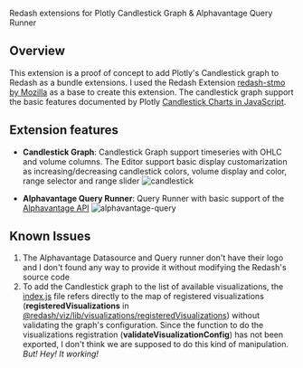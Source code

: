 Redash extensions for Plotly Candlestick Graph & Alphavantage Query Runner

## Overview

This extension is a proof of concept to add Plotly's Candlestick graph to Redash as a bundle extensions. I used the Redash Extension [redash-stmo by Mozilla](https://github.com/mozilla/redash-stmo) as a base to create this extension. The candlestick graph support the basic features documented by Plotly [Candlestick Charts in JavaScript](https://plotly.com/javascript/candlestick-charts/).

## Extension features

- **Candlestick Graph**: Candlestick Graph support timeseries with OHLC and volume columns. The Editor support basic display customarization as increasing/decreasing candlestick colors, volume display and color, range selector and range slider
![candlestick](https://user-images.githubusercontent.com/23456948/164351972-c45ec196-2ed2-4875-955f-92f57e38a9ed.png)

- **Alphavantage Query Runner**: Query Runner with basic support of the [Alphavantage API](https://www.alphavantage.co/)
![alphavantage-query](https://user-images.githubusercontent.com/23456948/164351994-f2bc8513-dd1d-4ab0-95db-dff262bd9ae5.png)


## Known Issues

1. The Alphavantage Datasource and Query runner don't have their logo and I don't found any way to provide it without modifying the Redash's source code
1. To add the Candlestick graph to the list of available visualizations, the [index.js](/src/redash_candlestick/candlestick/bundle/index.jsx) file refers directly to the map of registered visualizations (**registeredVisualizations** in [@redash/viz/lib/visualizations/registeredVisualizations](https://github.com/getredash/redash/blob/master/viz-lib/src/visualizations/registeredVisualizations.ts)) without validating the graph's configuration. Since the function to do the visualizations registration (**validateVisualizationConfig**) has not been exported, I don't think we are supposed to do this kind of manipulation. _But! Hey! It working!_
